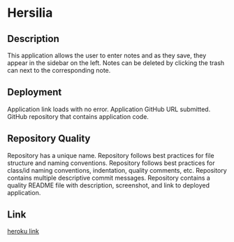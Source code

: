# Hersilia

## Description 

This application allows the user to enter notes and as they save, they appear in the sidebar on the left. Notes can be deleted by clicking the trash can next to the corresponding note.

## Deployment

Application link loads with no error. Application GitHub URL submitted. GitHub repository that contains application code.

## Repository Quality
Repository has a unique name. Repository follows best practices for file structure and naming conventions. Repository follows best practices for class/id naming conventions, indentation, quality comments, etc. Repository contains multiple descriptive commit messages. Repository contains a quality README file with description, screenshot, and link to deployed application.


## Link 
[heroku link](https://fast-basin-82961.herokuapp.com/notes)